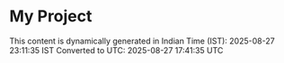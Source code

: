 # My Project

This content is dynamically generated in Indian Time (IST): 2025-08-27 23:11:35 IST
Converted to UTC: 2025-08-27 17:41:35 UTC
